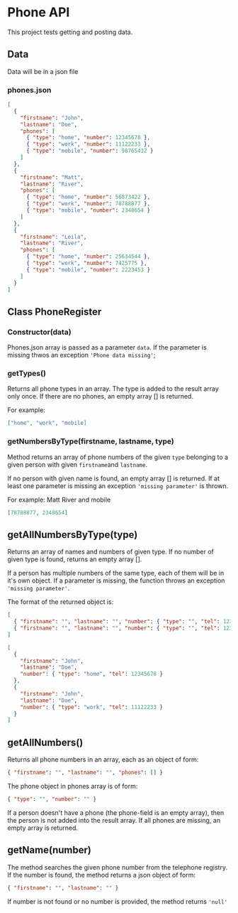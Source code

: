 # Phone API

This project tests getting and posting data.

## Data

Data will be in a json file

### phones.json

```json
[
  {
    "firstname": "John",
    "lastname": "Doe",
    "phones": [
      { "type": "home", "number": 12345678 },
      { "type": "work", "number": 11122233 },
      { "type": "mobile", "number": 98765432 }
    ]
  },
  {
    "firstname": "Matt",
    "lastname": "River",
    "phones": [
      { "type": "home", "number": 56873422 },
      { "type": "work", "number": 78788877 },
      { "type": "mobile", "number": 2348654 }
    ]
  },
  {
    "firstname": "Leila",
    "lastname": "River",
    "phones": [
      { "type": "home", "number": 25634544 },
      { "type": "work", "number": 7425775 },
      { "type": "mobile", "number": 2223453 }
    ]
  }
]
```

## Class PhoneRegister

### Constructor(data)

Phones.json array is passed as a parameter `data`. If the parameter is missing thwos an exception `'Phone data missing'`;

### getTypes()

Returns all phone types in an array. The type is added to the result array only once. If there are no phones, an empty array [] is returned.

For example:

```json
["home", "work", "mobile]
```

### getNumbersByType(firstname, lastname, type)

Method returns an array of phone numbers of the given `type` belonging to a given person with given `firstname`and `lastname`.

If no person with given name is found, an empty array [] is returned. If at least one parameter is missing an exception `'missing parameter'` is thrown.

For example: Matt River and mobile

```json
[78788877, 2348654]
```

## getAllNumbersByType(type)

Returns an array of names and numbers of given type. If no number of given type is found, returns an empty array [].

If a person has multiple numbers of the same type, each of them will be in it's own object. If a parameter is missing, the function throws an exception `'missing parameter'`.

The format of the returned object is:

```json
[
  { "firstname": "", "lastname": "", "number": { "type": "", "tel": 123 } },
  { "firstname": "", "lastname": "", "number": { "type": "", "tel": 123 } }
]
```

```json
[
  {
    "firstname": "John",
    "lastname": "Doe",
    "number": { "type": "home", "tel": 12345678 }
  },
  {
    "firstname": "John",
    "lastname": "Doe",
    "number": { "type": "work", "tel": 11122233 }
  }
]
```

## getAllNumbers()

Returns all phone numbers in an array, each as an object of form:

```json
{ "firstname": "", "lastname": "", "phones": [] }
```

The phone object in phones array is of form:

```json
{ "type": "", "number": "" }
```

If a person doesn't have a phone (the phone-field is an empty array), then the person is not added into the result array. If all phones are missing, an empty array is returned.

## getName(number)

The method searches the given phone number from the telephone registry. If the number is found, the method returns a json object of form:

```json
{ "firstname": "", "lastname": "" }
```

If number is not found or no number is provided, the method returns `'null'`
